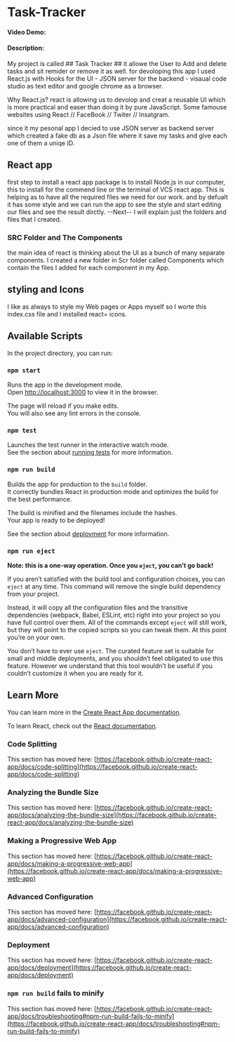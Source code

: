 # Task-Tracker

#### Video Demo: <URL HERE>

#### Description:

My project is called ## Task Tracker ## it allowe the User to Add and delete tasks and sit remider or remove it as well. for devoloping this app I used React.js with Hooks for the UI - JSON server for the backend - visaual code studio as text editor and google chrome as a browser.

Why React.js? react is allowing us to devolop and creat a reusable UI which is more practical and easer than doing it by pure JavaScript.
Some famouse websites using React // FaceBook // Twiter // Insatgram.

since it my pesonal app I decied to use JSON server as backend server which created a fake db as a Json file where it save my tasks and give each one of them a uniqe ID.

## React app

first step to install a react app package is to install Node.js in our computer, this to install for the commend line or the terminal of VCS react app. This is helping as to have all the required files we need for our work. and by defualt it has some style and we can run the app to see the style and start editing our files and see the result dirctly.
--Next-- I will explain just the folders and files that I created.

### SRC Folder and The Components

the main idea of react is thinking about the UI as a bunch of many separate components.
I created a new folder in Scr folder called Components which contain the files I added for each component in my App.

## styling and Icons

I like as always to style my Web pages or Apps myself so I worte this index.css file and I installed
react= icons.

## Available Scripts

In the project directory, you can run:

### `npm start`

Runs the app in the development mode.\
Open [http://localhost:3000](http://localhost:3000) to view it in the browser.

The page will reload if you make edits.\
You will also see any lint errors in the console.

### `npm test`

Launches the test runner in the interactive watch mode.\
See the section about [running tests](https://facebook.github.io/create-react-app/docs/running-tests) for more information.

### `npm run build`

Builds the app for production to the `build` folder.\
It correctly bundles React in production mode and optimizes the build for the best performance.

The build is minified and the filenames include the hashes.\
Your app is ready to be deployed!

See the section about [deployment](https://facebook.github.io/create-react-app/docs/deployment) for more information.

### `npm run eject`

**Note: this is a one-way operation. Once you `eject`, you can’t go back!**

If you aren’t satisfied with the build tool and configuration choices, you can `eject` at any time. This command will remove the single build dependency from your project.

Instead, it will copy all the configuration files and the transitive dependencies (webpack, Babel, ESLint, etc) right into your project so you have full control over them. All of the commands except `eject` will still work, but they will point to the copied scripts so you can tweak them. At this point you’re on your own.

You don’t have to ever use `eject`. The curated feature set is suitable for small and middle deployments, and you shouldn’t feel obligated to use this feature. However we understand that this tool wouldn’t be useful if you couldn’t customize it when you are ready for it.

## Learn More

You can learn more in the [Create React App documentation](https://facebook.github.io/create-react-app/docs/getting-started).

To learn React, check out the [React documentation](https://reactjs.org/).

### Code Splitting

This section has moved here: [https://facebook.github.io/create-react-app/docs/code-splitting](https://facebook.github.io/create-react-app/docs/code-splitting)

### Analyzing the Bundle Size

This section has moved here: [https://facebook.github.io/create-react-app/docs/analyzing-the-bundle-size](https://facebook.github.io/create-react-app/docs/analyzing-the-bundle-size)

### Making a Progressive Web App

This section has moved here: [https://facebook.github.io/create-react-app/docs/making-a-progressive-web-app](https://facebook.github.io/create-react-app/docs/making-a-progressive-web-app)

### Advanced Configuration

This section has moved here: [https://facebook.github.io/create-react-app/docs/advanced-configuration](https://facebook.github.io/create-react-app/docs/advanced-configuration)

### Deployment

This section has moved here: [https://facebook.github.io/create-react-app/docs/deployment](https://facebook.github.io/create-react-app/docs/deployment)

### `npm run build` fails to minify

This section has moved here: [https://facebook.github.io/create-react-app/docs/troubleshooting#npm-run-build-fails-to-minify](https://facebook.github.io/create-react-app/docs/troubleshooting#npm-run-build-fails-to-minify)
